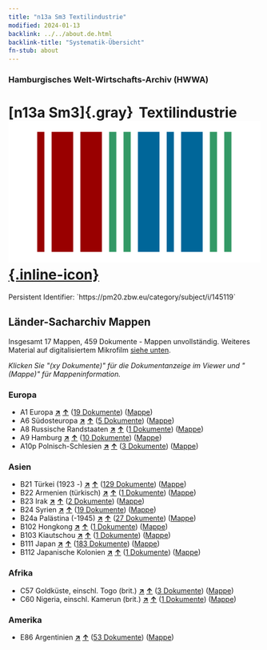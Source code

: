 ```yaml
---
title: "n13a Sm3 Textilindustrie"
modified: 2024-01-13
backlink: ../../about.de.html
backlink-title: "Systematik-Übersicht"
fn-stub: about
---
```


### Hamburgisches Welt-Wirtschafts-Archiv (HWWA)

# [n13a Sm3]{.gray}&#8201; Textilindustrie &#160; [![Wikidata](/images/Wikidata-logo.svg "Wikidata"){.inline-icon}](http://www.wikidata.org/entity/Q104710657)

<div class="hint">Persistent Identifier: `https://pm20.zbw.eu/category/subject/i/145119`</div>







## Länder-Sacharchiv Mappen






Insgesamt 17 Mappen, 459 Dokumente - Mappen unvollständig. Weiteres Material auf digitalisiertem Mikrofilm [siehe unten](#filmsections).

_Klicken Sie "(xy Dokumente)" für die Dokumentanzeige im Viewer und "(Mappe)" für Mappeninformation._




### Europa

- A1 Europa [**&nearr;**](../../../geo/i/140892/about.de.html "Europa (alle Mappen)") [**&uarr;**](../../../geo/about.de.html#A1 "Ländersystematik") (<a href="https://pm20.zbw.eu/iiifview/folder/sh/140892,145119" title="über: Europa : Textilindustrie" target="_blank">19 Dokumente</a>) ([Mappe](../../../../folder/sh/1408xx/140892/1451xx/145119/about.de.html))
- A6 Südosteuropa [**&nearr;**](../../../geo/i/140900/about.de.html "Südosteuropa (alle Mappen)") [**&uarr;**](../../../geo/about.de.html#A6 "Ländersystematik") (<a href="https://pm20.zbw.eu/iiifview/folder/sh/140900,145119" title="über: Südosteuropa : Textilindustrie" target="_blank">5 Dokumente</a>) ([Mappe](../../../../folder/sh/1409xx/140900/1451xx/145119/about.de.html))
- A8 Russische Randstaaten [**&nearr;**](../../../geo/i/140904/about.de.html "Russische Randstaaten (alle Mappen)") [**&uarr;**](../../../geo/about.de.html#A8 "Ländersystematik") (<a href="https://pm20.zbw.eu/iiifview/folder/sh/140904,145119" title="über: Russische Randstaaten : Textilindustrie" target="_blank">1 Dokumente</a>) ([Mappe](../../../../folder/sh/1409xx/140904/1451xx/145119/about.de.html))
- A9 Hamburg [**&nearr;**](../../../geo/i/140905/about.de.html "Hamburg (alle Mappen)") [**&uarr;**](../../../geo/about.de.html#A9 "Ländersystematik") (<a href="https://pm20.zbw.eu/iiifview/folder/sh/140905,145119" title="über: Hamburg : Textilindustrie" target="_blank">10 Dokumente</a>) ([Mappe](../../../../folder/sh/1409xx/140905/1451xx/145119/about.de.html))
- A10p Polnisch-Schlesien [**&nearr;**](../../../geo/i/140951/about.de.html "Polnisch-Schlesien (alle Mappen)") [**&uarr;**](../../../geo/about.de.html#A10p "Ländersystematik") (<a href="https://pm20.zbw.eu/iiifview/folder/sh/140951,145119" title="über: Polnisch-Schlesien : Textilindustrie" target="_blank">3 Dokumente</a>) ([Mappe](../../../../folder/sh/1409xx/140951/1451xx/145119/about.de.html))

### Asien

- B21 Türkei (1923 -) [**&nearr;**](../../../geo/i/141111/about.de.html "Türkei (1923 -) (alle Mappen)") [**&uarr;**](../../../geo/about.de.html#B21 "Ländersystematik") (<a href="https://pm20.zbw.eu/iiifview/folder/sh/141111,145119" title="über: Türkei (1923 -) : Textilindustrie" target="_blank">129 Dokumente</a>) ([Mappe](../../../../folder/sh/1411xx/141111/1451xx/145119/about.de.html))
- B22 Armenien (türkisch) [**&nearr;**](../../../geo/i/141112/about.de.html "Armenien (türkisch) (alle Mappen)") [**&uarr;**](../../../geo/about.de.html#B22 "Ländersystematik") (<a href="https://pm20.zbw.eu/iiifview/folder/sh/141112,145119" title="über: Armenien (türkisch) : Textilindustrie" target="_blank">1 Dokumente</a>) ([Mappe](../../../../folder/sh/1411xx/141112/1451xx/145119/about.de.html))
- B23 Irak [**&nearr;**](../../../geo/i/141113/about.de.html "Irak (alle Mappen)") [**&uarr;**](../../../geo/about.de.html#B23 "Ländersystematik") (<a href="https://pm20.zbw.eu/iiifview/folder/sh/141113,145119" title="über: Irak : Textilindustrie" target="_blank">2 Dokumente</a>) ([Mappe](../../../../folder/sh/1411xx/141113/1451xx/145119/about.de.html))
- B24 Syrien [**&nearr;**](../../../geo/i/141114/about.de.html "Syrien (alle Mappen)") [**&uarr;**](../../../geo/about.de.html#B24 "Ländersystematik") (<a href="https://pm20.zbw.eu/iiifview/folder/sh/141114,145119" title="über: Syrien : Textilindustrie" target="_blank">19 Dokumente</a>) ([Mappe](../../../../folder/sh/1411xx/141114/1451xx/145119/about.de.html))
- B24a Palästina (-1945) [**&nearr;**](../../../geo/i/141115/about.de.html "Palästina (-1945) (alle Mappen)") [**&uarr;**](../../../geo/about.de.html#B24a "Ländersystematik") (<a href="https://pm20.zbw.eu/iiifview/folder/sh/141115,145119" title="über: Palästina (-1945) : Textilindustrie" target="_blank">27 Dokumente</a>) ([Mappe](../../../../folder/sh/1411xx/141115/1451xx/145119/about.de.html))
- B102 Hongkong [**&nearr;**](../../../geo/i/141268/about.de.html "Hongkong (alle Mappen)") [**&uarr;**](../../../geo/about.de.html#B102 "Ländersystematik") (<a href="https://pm20.zbw.eu/iiifview/folder/sh/141268,145119" title="über: Hongkong : Textilindustrie" target="_blank">1 Dokumente</a>) ([Mappe](../../../../folder/sh/1412xx/141268/1451xx/145119/about.de.html))
- B103 Kiautschou [**&nearr;**](../../../geo/i/126163/about.de.html "Kiautschou (alle Mappen)") [**&uarr;**](../../../geo/about.de.html#B103 "Ländersystematik") (<a href="https://pm20.zbw.eu/iiifview/folder/sh/126163,145119" title="über: Kiautschou : Textilindustrie" target="_blank">1 Dokumente</a>) ([Mappe](../../../../folder/sh/1261xx/126163/1451xx/145119/about.de.html))
- B111 Japan [**&nearr;**](../../../geo/i/141272/about.de.html "Japan (alle Mappen)") [**&uarr;**](../../../geo/about.de.html#B111 "Ländersystematik") (<a href="https://pm20.zbw.eu/iiifview/folder/sh/141272,145119" title="über: Japan : Textilindustrie" target="_blank">183 Dokumente</a>) ([Mappe](../../../../folder/sh/1412xx/141272/1451xx/145119/about.de.html))
- B112 Japanische Kolonien [**&nearr;**](../../../geo/i/141273/about.de.html "Japanische Kolonien (alle Mappen)") [**&uarr;**](../../../geo/about.de.html#B112 "Ländersystematik") (<a href="https://pm20.zbw.eu/iiifview/folder/sh/141273,145119" title="über: Japanische Kolonien : Textilindustrie" target="_blank">1 Dokumente</a>) ([Mappe](../../../../folder/sh/1412xx/141273/1451xx/145119/about.de.html))

### Afrika

- C57 Goldküste, einschl. Togo (brit.) [**&nearr;**](../../../geo/i/141406/about.de.html "Goldküste, einschl. Togo (brit.) (alle Mappen)") [**&uarr;**](../../../geo/about.de.html#C57 "Ländersystematik") (<a href="https://pm20.zbw.eu/iiifview/folder/sh/141406,145119" title="über: Goldküste, einschl. Togo (brit.) : Textilindustrie" target="_blank">3 Dokumente</a>) ([Mappe](../../../../folder/sh/1414xx/141406/1451xx/145119/about.de.html))
- C60 Nigeria, einschl. Kamerun (brit.) [**&nearr;**](../../../geo/i/141409/about.de.html "Nigeria, einschl. Kamerun (brit.) (alle Mappen)") [**&uarr;**](../../../geo/about.de.html#C60 "Ländersystematik") (<a href="https://pm20.zbw.eu/iiifview/folder/sh/141409,145119" title="über: Nigeria, einschl. Kamerun (brit.) : Textilindustrie" target="_blank">1 Dokumente</a>) ([Mappe](../../../../folder/sh/1414xx/141409/1451xx/145119/about.de.html))

### Amerika

- E86 Argentinien [**&nearr;**](../../../geo/i/141692/about.de.html "Argentinien (alle Mappen)") [**&uarr;**](../../../geo/about.de.html#E86 "Ländersystematik") (<a href="https://pm20.zbw.eu/iiifview/folder/sh/141692,145119" title="über: Argentinien : Textilindustrie" target="_blank">53 Dokumente</a>) ([Mappe](../../../../folder/sh/1416xx/141692/1451xx/145119/about.de.html))



<a id="filmsections" />













